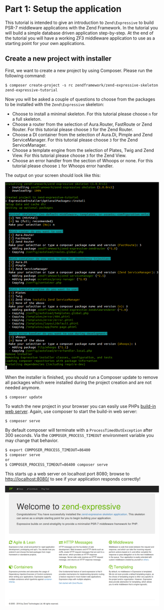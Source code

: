 # Part 1: Setup the application

This tutorial is intended to give an introduction to `Zend\Expressive` to
build PSR-7 middleware applications with the Zend Framework. In the 
tutorial you will build a simple database driven application step-by-step. 
At the end of the tutorial you will have a working ZF3 middleware 
application to use as a starting point for your own applications.

## Create a new project with installer

First, we want to create a new project by using Composer. Please run the 
following command:

```
$ composer create-project -s rc zendframework/zend-expressive-skeleton zend-expressive-tutorial
```

Now you will be asked a couple of questions to choose from the packages to
be installed with the `Zend\Expressive` skeleton:

* Choose to install a minimal skeleton. For this tutorial please choose 
  `n` for a full skeleton. 
* Choose a router from the selection of Aura.Router, FastRoute or Zend 
  Router. For this tutorial please choose `3` for the Zend Router.
* Choose a DI container from the selection of Aura.Di, Pimple and Zend
  ServiceManager. For this tutorial please choose `3` for the Zend 
  ServiceManager.
* Choose a template engine from the selection of Plates, Twig and Zend
  View. For this tutorial please choose `3` for the Zend View.
* Choose an error handler from the section of Whoops or none. For this
  tutorial please choose `1` for Whoops error handler.

The output on your screen should look like this:

![Zend\Expressive installer](images/installer.png)

When the installer is finished, you should run a Composer update to remove
all packages which were installed during the project creation and are not
needed anymore. 

```
$ composer update
```

To watch the new project in your browser you can easily use PHPs 
[build-in web server](http://php.net/manual/en/features.commandline.webserver.php).
Again, use composer to start the build-in web server:

```
$ composer serve
```

By default composer will terminate with a `ProcessTimedOutException` after
300 seconds. Via the `COMPOSER_PROCESS_TIMEOUT` environment variable you
may change that behavior.

```
$ export COMPOSER_PROCESS_TIMEOUT=86400
$ composer serve
or
$ COMPOSER_PROCESS_TIMEOUT=86400 composer serve
```

This starts up a web server on localhost port 8080; browse to 
[http://localhost:8080/](http://localhost:8080/) to see if your 
application responds correctly!

![Screenshot after installation](images/screen-after-installation.png)
